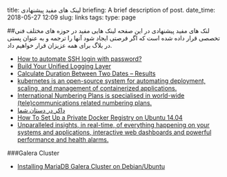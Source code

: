 title: لینک های مفید پیشنهادی
briefing: A brief description of post.
date_time: 2018-05-27 12:09
slug: links
tags: 
type: page

##لنک های مفید پیشنهادی
در این صفحه لینک هایی مفید در حوزه های مختلف فنی تخصصی قرار داده شده است که اگر فرصتی ایجاد شود آنها را ترجمه و به عنوان پستی در بلاگ برای همه عزیزان قرار خواهیم داد.

 * [How to automate SSH login with password?][automate_SSH_login]
 * [Build Your Unified Logging Layer][fluentd]
 * [Calculate Duration Between Two Dates – Results][Calculate_Duration_Dates]
 * [kubernetes is an open-source system for automating deployment, scaling, and management of containerized applications.][kubernetes]
 * [International Numbering Plans is specialised in world-wide (tele)communications related numbering plans.][numberingplans]
 * [داکر در دستان شما][docker_ir]
 * [How To Set Up a Private Docker Registry on Ubuntu 14.04][Private_Docker_Registry]
 * [Unparalleled insights, in real-time, of everything happening on your systems and applications, interactive web dashboards and powerful performance and health alarms.][my-netdata]
 
 
###Galera Cluster
 
 * [Installing MariaDB Galera Cluster on Debian/Ubuntu][galera-cluster-on-debian-ubuntu]


[automate_SSH_login]: https://serverfault.com/questions/241588/how-to-automate-ssh-login-with-password
[fluentd]: https://www.fluentd.org/
[Calculate_Duration_Dates]: https://www.timeanddate.com/date/timeduration.html
[kubernetes]: https://kubernetes.io/
[numberingplans]: https://www.numberingplans.com/
[docker_ir]: http://docker.ir/
[Private_Docker_Registry]: https://www.digitalocean.com/community/tutorials/how-to-set-up-a-private-docker-registry-on-ubuntu-14-04
[my-netdata]: https://my-netdata.io
[galera-cluster-on-debian-ubuntu]: https://mariadb.org/installing-mariadb-galera-cluster-on-debian-ubuntu/